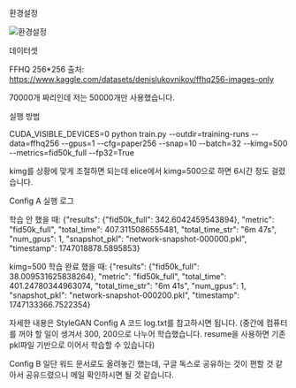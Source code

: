환경설정

![환경설정](https://github.com/user-attachments/assets/e595dcf0-e999-4ee3-97db-436b77bfb28d)

데이터셋

FFHQ 256*256 출처: https://www.kaggle.com/datasets/denislukovnikov/ffhq256-images-only

70000개 짜리인데 저는 50000개만 사용했습니다.

실행 방법

CUDA_VISIBLE_DEVICES=0 python train.py --outdir=training-runs --data=ffhq256 --gpus=1 --cfg=paper256 --snap=10 --batch=32 --kimg=500 --metrics=fid50k_full --fp32=True

kimg를 상황에 맞게 조절하면 되는데 elice에서 kimg=500으로 하면 6시간 정도 걸렸습니다.

Config A 실행 로그

학습 안 했을 때: {"results": {"fid50k_full": 342.6042459543894}, "metric": "fid50k_full", "total_time": 407.3115086555481, "total_time_str": "6m 47s", "num_gpus": 1, "snapshot_pkl": "network-snapshot-000000.pkl", "timestamp": 1747018878.5895853}

kimg=500 학습 완료 했을 때: {"results": {"fid50k_full": 38.009531625838264}, "metric": "fid50k_full", "total_time": 401.24780344963074, "total_time_str": "6m 41s", "num_gpus": 1, "snapshot_pkl": "network-snapshot-000200.pkl", "timestamp": 1747133366.7522354}

자세한 내용은 StyleGAN Config A 코드 log.txt를 참고하시면 됩니다. (중간에 컴퓨터를 꺼야 할 일이 생겨서 300, 200으로 나누어 학습했습니다. resume을 사용하면 기존 pkl파일 기반으로 이어서 학습할 수 있습니다)

Config B
일단 워드 문서로도 올려놓긴 했는데, 구글 독스로 공유하는 것이 편할 것 같아서 공유드렸으니 메일 확인하시면 될 것 같습니다.
